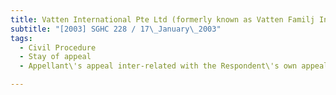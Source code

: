 ```yaml
---
title: Vatten International Pte Ltd (formerly known as Vatten Familj International Pte Ltd v Chan 
subtitle: "[2003] SGHC 228 / 17\_January\_2003"
tags:
  - Civil Procedure
  - Stay of appeal
  - Appellant\'s appeal inter-related with the Respondent\'s own appeal

---
```


